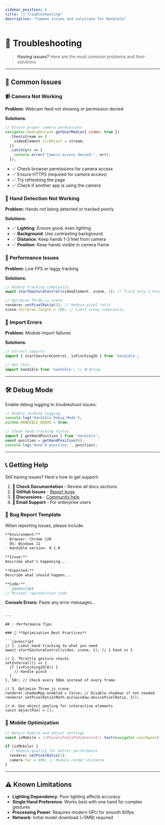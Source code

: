 ```yaml
---
sidebar_position: 6
title: "🔧 Troubleshooting"
description: "Common issues and solutions for Handible"
---
```


# 🔧 Troubleshooting

> **Having issues?** Here are the most common problems and their solutions.

---

## 🚨 Common Issues

### 📹 **Camera Not Working**

**Problem:** Webcam feed not showing or permission denied

**Solutions:**
```javascript
// Ensure proper camera permissions
navigator.mediaDevices.getUserMedia({ video: true })
  .then(stream => {
    videoElement.srcObject = stream;
  })
  .catch(err => {
    console.error('Camera access denied:', err);
  });
```

- ✅ Check browser permissions for camera access
- ✅ Ensure HTTPS (required for camera access)
- ✅ Try refreshing the page
- ✅ Check if another app is using the camera

### 🤝 **Hand Detection Not Working**

**Problem:** Hands not being detected or tracked poorly

**Solutions:**
- ✅ **Lighting**: Ensure good, even lighting
- ✅ **Background**: Use contrasting background
- ✅ **Distance**: Keep hands 1-3 feet from camera
- ✅ **Position**: Keep hands visible in camera frame

### 🐌 **Performance Issues**

**Problem:** Low FPS or laggy tracking

**Solutions:**
```javascript
// Reduce tracking complexity
await startGestureControl(videoElement, scene, 1); // Track only 1 hand

// Optimize Three.js scene
renderer.setPixelRatio(1); // Reduce pixel ratio
scene.children.length < 100; // Limit scene complexity
```

### 🚫 **Import Errors**

**Problem:** Module import failures

**Solutions:**
```javascript
// Correct imports
import { startGestureControl, isPinching2D } from 'handible';

// Not this:
import handible from 'handible'; // ❌ Wrong
```

---

## 🛠️ Debug Mode

Enable debug logging to troubleshoot issues:

```javascript
// Enable verbose logging
console.log('Handible Debug Mode');
window.HANDIBLE_DEBUG = true;

// Check hand tracking status
import { getHandPosition } from 'handible';
const position = getHandPosition(0);
console.log('Hand 0 position:', position);
```

---

## 📞 Getting Help

Still having issues? Here's how to get support:

1. **📖 Check Documentation** - Review all docs sections
2. **🐛 GitHub Issues** - [Report bugs](https://github.com/gust10/Handible/issues)
3. **💬 Discussions** - [Community help](https://github.com/gust10/Handible/discussions)
4. **📧 Email Support** - For enterprise users

### 🐛 **Bug Report Template**

When reporting issues, please include:

```markdown
**Environment:**
- Browser: Chrome 120
- OS: Windows 11
- Handible version: 0.1.0

**Issue:**
Describe what's happening...

**Expected:**
Describe what should happen...

**Code:**
```javascript
// Minimal reproduction code
```

**Console Errors:**
Paste any error messages...
```

---

## 💡 Performance Tips

### 🎯 **Optimization Best Practices**

```javascript
// 1. Limit hand tracking to what you need
await startGestureControl(video, scene, 1); // 1 hand vs 2

// 2. Throttle gesture checks
setInterval(() => {
  if (isPinching2D(0)) {
    // Handle pinch
  }
}, 50); // Check every 50ms instead of every frame

// 3. Optimize Three.js scene
renderer.shadowMap.enabled = false; // Disable shadows if not needed
renderer.setPixelRatio(Math.min(window.devicePixelRatio, 2));

// 4. Use object pooling for interactive elements
const objectPool = [];
```

### 📱 **Mobile Optimization**

```javascript
// Detect mobile and adjust settings
const isMobile = /iPhone|iPad|iPod|Android/i.test(navigator.userAgent);

if (isMobile) {
  // Reduce quality for better performance
  renderer.setPixelRatio(1);
  camera.far = 100; // Reduce render distance
}
```

---

## ⚠️ **Known Limitations**

- **Lighting Dependency**: Poor lighting affects accuracy
- **Single Hand Preference**: Works best with one hand for complex gestures
- **Processing Power**: Requires modern GPU for smooth 60fps
- **Network**: Initial model download (~5MB) required
